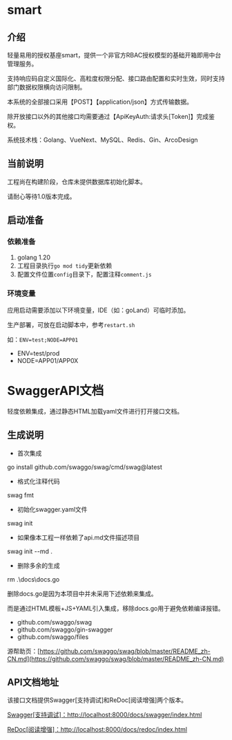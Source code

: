 # smart

## 介绍

轻量易用的授权基座smart，提供一个非官方RBAC授权模型的基础开箱即用中台管理服务。

支持响应码自定义国际化、高粒度权限分配、接口路由配置和实时生效，同时支持部门数据权限横向访问限制。

本系统的全部接口采用【POST】【application/json】方式传输数据。

除开放接口以外的其他接口均需要通过【ApiKeyAuth:请求头[Token]】完成鉴权。

系统技术栈：Golang、VueNext、MySQL、Redis、Gin、ArcoDesign

## 当前说明

工程尚在构建阶段，仓库未提供数据库初始化脚本。

请耐心等待1.0版本完成。

## 启动准备

### 依赖准备

1. golang 1.20
2. 工程目录执行`go mod tidy`更新依赖
3. 配置文件位置`config`目录下，配置注释`comment.js`

### 环境变量

应用启动需要添加以下环境变量，IDE（如：goLand）可临时添加。

生产部署，可放在启动脚本中，参考`restart.sh`

如：`ENV=test;NODE=APP01`

- ENV=test/prod
- NODE=APP01/APP0X

# SwaggerAPI文档

轻度依赖集成，通过静态HTML加载yaml文件进行打开接口文档。

## 生成说明

- 首次集成

go install github.com/swaggo/swag/cmd/swag@latest

- 格式化注释代码

swag fmt

- 初始化swagger.yaml文件

swag init

- 如果像本工程一样依赖了api.md文件描述项目

swag init --md .

- 删除多余的生成

rm .\docs\docs.go

删除docs.go是因为本项目中并未采用下述依赖来集成。

而是通过HTML模板+JS+YAML引入集成，移除docs.go用于避免依赖编译报错。

- github.com/swaggo/swag
- github.com/swaggo/gin-swagger
- github.com/swaggo/files

源帮助页：[https://github.com/swaggo/swag/blob/master/README_zh-CN.md](https://github.com/swaggo/swag/blob/master/README_zh-CN.md)

## API文档地址

该接口文档提供Swagger[支持调试]和ReDoc[阅读增强]两个版本。

[Swagger[支持调试]：http://localhost:8000/docs/swagger/index.html](http://localhost:8000/docs/swagger/index.html) 

[ReDoc[阅读增强]：http://localhost:8000/docs/redoc/index.html](http://localhost:8000/docs/redoc/index.html)
